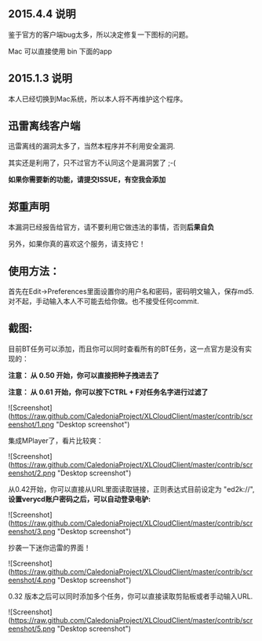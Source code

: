 ## 2015.4.4 说明

鉴于官方的客户端bug太多，所以决定修复一下图标的问题。<br/>

Mac 可以直接使用 bin 下面的app

## 2015.1.3 说明

本人已经切换到Mac系统，所以本人将不再维护这个程序。<br/>

迅雷离线客户端
---
迅雷离线的漏洞太多了，当然本程序并不利用安全漏洞. 

其实还是利用了，只不过官方不认同这个是漏洞罢了 ;-(

**如果你需要新的功能，请提交ISSUE，有空我会添加**

郑重声明
---
本漏洞已经报告给官方，请不要利用它做违法的事情，否则**后果自负**

另外，如果你真的喜欢这个服务，请支持它！

## 使用方法：

首先在Edit->Preferences里面设置你的用户名和密码，密码明文输入，保存md5. 
对不起，手动输入本人不可能去给你做。也不接受任何commit.

## 截图:

目前BT任务可以添加，而且你可以同时查看所有的BT任务，这一点官方是没有实现的：

**注意： 从 0.50 开始，你可以直接把种子拽进去了**

**注意： 从 0.61 开始，你可以按下CTRL + F对任务名字进行过滤了**

![Screenshot] (https://raw.github.com/CaledoniaProject/XLCloudClient/master/contrib/screenshot/1.png "Desktop screenshot")

集成MPlayer了，看片比较爽：

![Screenshot] (https://raw.github.com/CaledoniaProject/XLCloudClient/master/contrib/screenshot/2.png "Desktop screenshot")

从0.42开始，你可以直接从URL里面读取链接，正则表达式目前设定为 "ed2k://", **设置verycd账户密码之后，可以自动登录电驴:**

![Screenshot] (https://raw.github.com/CaledoniaProject/XLCloudClient/master/contrib/screenshot/3.png "Desktop screenshot")

抄袭一下迷你迅雷的界面！

![Screenshot] (https://raw.github.com/CaledoniaProject/XLCloudClient/master/contrib/screenshot/4.png "Desktop screenshot")

0.32 版本之后可以同时添加多个任务，你可以直接读取剪贴板或者手动输入URL.

![Screenshot] (https://raw.github.com/CaledoniaProject/XLCloudClient/master/contrib/screenshot/5.png "Desktop screenshot")
